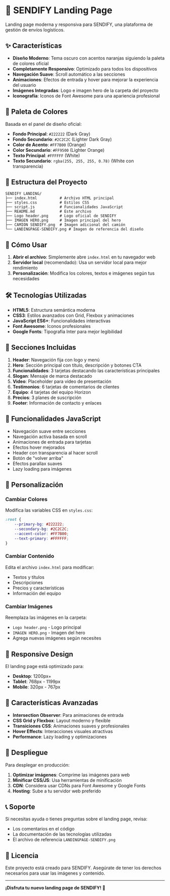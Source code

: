 # 🚀 SENDIFY Landing Page

Landing page moderna y responsiva para SENDIFY, una plataforma de gestión de envíos logísticos.

## ✨ Características

- **Diseño Moderno**: Tema oscuro con acentos naranjas siguiendo la paleta de colores oficial
- **Completamente Responsivo**: Optimizado para todos los dispositivos
- **Navegación Suave**: Scroll automático a las secciones
- **Animaciones**: Efectos de entrada y hover para mejorar la experiencia del usuario
- **Imágenes Integradas**: Logo e imagen hero de la carpeta del proyecto
- **Iconografía**: Iconos de Font Awesome para una apariencia profesional

## 🎨 Paleta de Colores

Basada en el panel de diseño oficial:

- **Fondo Principal**: `#222222` (Dark Gray)
- **Fondo Secundario**: `#2C2C2C` (Lighter Dark Gray)
- **Color de Acento**: `#FF7B00` (Orange)
- **Color Secundario**: `#FF9500` (Lighter Orange)
- **Texto Principal**: `#FFFFFF` (White)
- **Texto Secundario**: `rgba(255, 255, 255, 0.78)` (White con transparencia)

## 📁 Estructura del Proyecto

```
SENDIFY LANDING/
├── index.html          # Archivo HTML principal
├── styles.css          # Estilos CSS
├── script.js           # Funcionalidades JavaScript
├── README.md           # Este archivo
├── Logo header.png     # Logo oficial de SENDIFY
├── IMAGEN HERO.png     # Imagen principal del hero
├── CAMION SENDIFY.png  # Imagen adicional del camión
└── LANDINGPAGE-SENDIFY.png # Imagen de referencia del diseño
```

## 🚀 Cómo Usar

1. **Abrir el archivo**: Simplemente abre `index.html` en tu navegador web
2. **Servidor local** (recomendado): Usa un servidor local para mejor rendimiento
3. **Personalización**: Modifica los colores, textos e imágenes según tus necesidades

## 🛠️ Tecnologías Utilizadas

- **HTML5**: Estructura semántica moderna
- **CSS3**: Estilos avanzados con Grid, Flexbox y animaciones
- **JavaScript ES6+**: Funcionalidades interactivas
- **Font Awesome**: Iconos profesionales
- **Google Fonts**: Tipografía Inter para mejor legibilidad

## 📱 Secciones Incluidas

1. **Header**: Navegación fija con logo y menú
2. **Hero**: Sección principal con título, descripción y botones CTA
3. **Funcionalidades**: 3 tarjetas destacando las características principales
4. **Slogan**: Mensaje de marca destacado
5. **Video**: Placeholder para video de presentación
6. **Testimonios**: 6 tarjetas de comentarios de clientes
7. **Equipo**: 4 tarjetas del equipo Horizon
8. **Precios**: 3 planes de suscripción
9. **Footer**: Información de contacto y enlaces

## 🎯 Funcionalidades JavaScript

- Navegación suave entre secciones
- Navegación activa basada en scroll
- Animaciones de entrada para tarjetas
- Efectos hover mejorados
- Header con transparencia al hacer scroll
- Botón de "volver arriba"
- Efectos parallax suaves
- Lazy loading para imágenes

## 🔧 Personalización

### Cambiar Colores
Modifica las variables CSS en `styles.css`:

```css
:root {
    --primary-bg: #222222;
    --secondary-bg: #2C2C2C;
    --accent-color: #FF7B00;
    --text-primary: #FFFFFF;
}
```

### Cambiar Contenido
Edita el archivo `index.html` para modificar:
- Textos y títulos
- Descripciones
- Precios y características
- Información del equipo

### Cambiar Imágenes
Reemplaza las imágenes en la carpeta:
- `Logo header.png` - Logo principal
- `IMAGEN HERO.png` - Imagen del hero
- Agrega nuevas imágenes según necesites

## 📱 Responsive Design

El landing page está optimizado para:
- **Desktop**: 1200px+
- **Tablet**: 768px - 1199px
- **Mobile**: 320px - 767px

## 🌟 Características Avanzadas

- **Intersection Observer**: Para animaciones de entrada
- **CSS Grid y Flexbox**: Layout moderno y flexible
- **Transiciones CSS**: Animaciones suaves y profesionales
- **Hover Effects**: Interacciones visuales atractivas
- **Performance**: Lazy loading y optimizaciones

## 🚀 Despliegue

Para desplegar en producción:

1. **Optimizar imágenes**: Comprime las imágenes para web
2. **Minificar CSS/JS**: Usa herramientas de minificación
3. **CDN**: Considera usar CDNs para Font Awesome y Google Fonts
4. **Hosting**: Sube a tu servidor web preferido

## 📞 Soporte

Si necesitas ayuda o tienes preguntas sobre el landing page, revisa:
- Los comentarios en el código
- La documentación de las tecnologías utilizadas
- El archivo de referencia `LANDINGPAGE-SENDIFY.png`

## 📄 Licencia

Este proyecto está creado para SENDIFY. Asegúrate de tener los derechos necesarios para usar las imágenes y contenido.

---

**¡Disfruta tu nuevo landing page de SENDIFY! 🎉** 